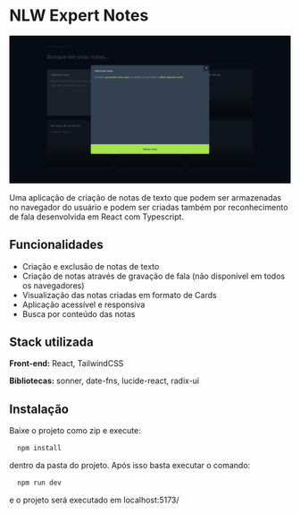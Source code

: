 
# NLW Expert Notes

![imagem do projeto](https://raw.githubusercontent.com/MatheusMessias-jf/nlw-expert-notes/main/src/assets/project-image.png)

Uma aplicação de criação de notas de texto que podem ser armazenadas no navegador do usuário e podem ser criadas também por reconhecimento de fala desenvolvida em React com Typescript.

## Funcionalidades

- Criação e exclusão de notas de texto
- Criação de notas através de gravação de fala (não disponível em todos os navegadores)
- Visualização das notas criadas em formato de Cards
- Aplicação acessível e responsiva
- Busca por conteúdo das notas


## Stack utilizada

**Front-end:** React, TailwindCSS

**Bibliotecas:** sonner, date-fns, lucide-react, radix-ui


## Instalação

Baixe o projeto como zip e execute:

```bash
  npm install 
```
dentro da pasta do projeto. Após isso basta executar o comando:

```bash
  npm run dev 
```
e o projeto será executado em localhost:5173/
